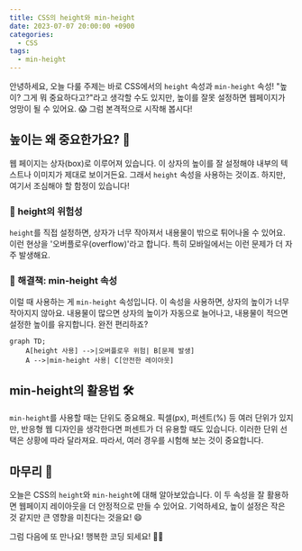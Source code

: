 ```yaml
---
title: CSS의 height와 min-height
date: 2023-07-07 20:00:00 +0900
categories:
  - CSS
tags:
  - min-height
---
```


안녕하세요, 오늘 다룰 주제는 바로 CSS에서의 `height` 속성과 `min-height` 속성! "높이? 그게 뭐 중요하다고?"라고 생각할 수도 있지만, 높이를 잘못 설정하면 웹페이지가 엉망이 될 수 있어요. 😱 그럼 본격적으로 시작해 봅시다!

## 높이는 왜 중요한가요? 🤔

웹 페이지는 상자(box)로 이루어져 있습니다. 이 상자의 높이를 잘 설정해야 내부의 텍스트나 이미지가 제대로 보이거든요. 그래서 `height` 속성을 사용하는 것이죠. 하지만, 여기서 조심해야 할 함정이 있습니다!

### 🚫 height의 위험성

`height`를 직접 설정하면, 상자가 너무 작아져서 내용물이 밖으로 튀어나올 수 있어요. 이런 현상을 '오버플로우(overflow)'라고 합니다. 특히 모바일에서는 이런 문제가 더 자주 발생해요.

### 🎉 해결책: min-height 속성

이럴 때 사용하는 게 `min-height` 속성입니다. 이 속성을 사용하면, 상자의 높이가 너무 작아지지 않아요. 내용물이 많으면 상자의 높이가 자동으로 늘어나고, 내용물이 적으면 설정한 높이를 유지합니다. 완전 편리하죠?

```mermaid
graph TD;
    A[height 사용] -->|오버플로우 위험| B[문제 발생]
    A -->|min-height 사용| C[안전한 레이아웃]
```

## min-height의 활용법 🛠️

`min-height`를 사용할 때는 단위도 중요해요. 픽셀(px), 퍼센트(%) 등 여러 단위가 있지만, 반응형 웹 디자인을 생각한다면 퍼센트가 더 유용할 때도 있습니다. 이러한 단위 선택은 상황에 따라 달라져요. 따라서, 여러 경우를 시험해 보는 것이 중요합니다.

## 마무리 🎁

오늘은 CSS의 `height`와 `min-height`에 대해 알아보았습니다. 이 두 속성을 잘 활용하면 웹페이지 레이아웃을 더 안정적으로 만들 수 있어요. 기억하세요, 높이 설정은 작은 것 같지만 큰 영향을 미친다는 것을요! 😄

그럼 다음에 또 만나요! 행복한 코딩 되세요! 🎉👋
